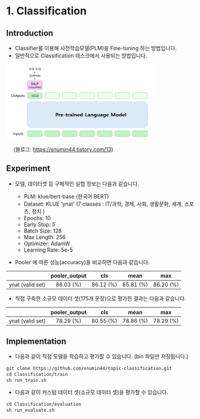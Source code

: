 # 1. Classification

## Introduction
- Classifier를 이용해 사전학습모델(PLM)을 Fine-tuning 하는 방법입니다.
- 일반적으로 Classification 테스크에서 사용되는 방법입니다. 

<img src="../images/classification_2.PNG" alt="example image" width="400" height="200"/>

&nbsp;&nbsp;&nbsp;&nbsp; (블로그: https://snumin44.tistory.com/13)


## Experiment

- 모델, 데이터셋 등 구체적인 실험 정보는 다음과 같습니다.
  
  - PLM: klue/bert-base (한국어 BERT)
  - Dataset: KLUE 'ynat' (7 classes : IT/과학, 경제, 사회, 생활문화, 세계, 스포츠, 정치 )
  - Epochs: 10
  - Early Stop: 5
  - Batch Size: 128
  - Max Length: 256
  - Optimizer: AdamW
  - Learning Rate: 5e-5

- Pooler 에 따른 성능(accuracy)을 비교하면 다음과 같습니다.

||pooler_output|cls|mean|max|
|:---:|:---:|:---:|:---:|:---:|
|ynat (valid set)|86.03 (%)|86.12 (%)|85.81 (%)|86.20 (%)|

- 직접 구축한 소규모 데이터 셋(175개 문장)으로 평가한 결과는 다음과 같습니다.

||pooler_output|cls|mean|max|
|:---:|:---:|:---:|:---:|:---:|
|ynat (valid set)|78.29 (%)|80.55 (%)|78.86 (%)|78.29 (%)|

## Implementation
- 다음과 같이 직접 모델을 학습하고 평가할 수 있습니다. (bin 파일만 저장됩니다.)
```
git clone https://github.com/snumin44/topic-classification.git
cd Classification/train
sh run_train.sh
```
- 다음과 같이 커스텀 데이터 셋(소규모 데이터 셋)을 평가할 수 있습니다.
```
cd Classification/evaluation
sh run_evaluate.sh
``` 
